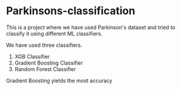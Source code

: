 # Parkinsons-classification
This is a project where we have used Parkinson's dataset and tried to classify it using different ML classifiers.

We have used three classifiers.
1. XGB Classifier
2. Gradient Boosting Classifier
3. Random Forest Classifier

Gradient Boosting yields the most accuracy
